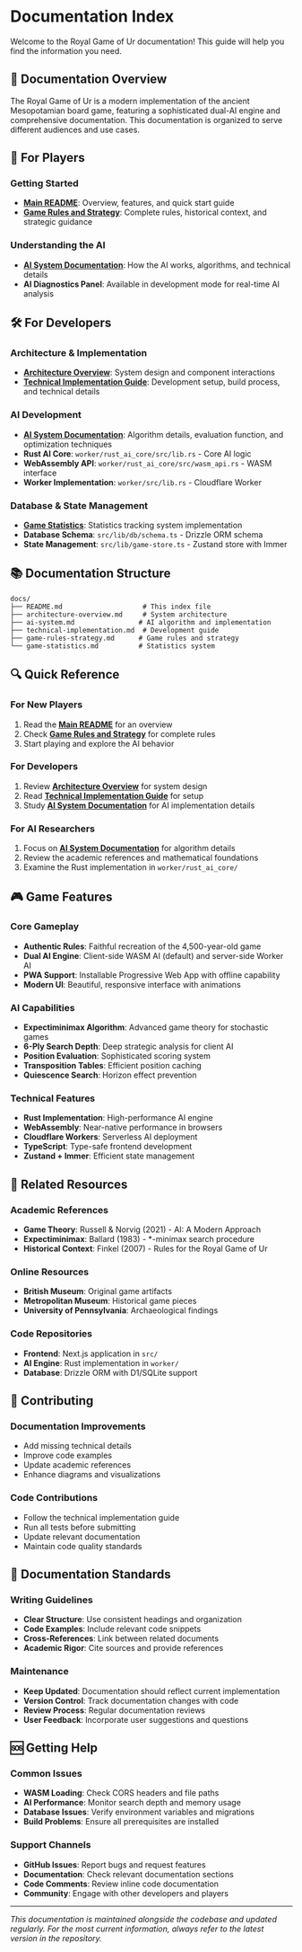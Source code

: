 # Documentation Index

Welcome to the Royal Game of Ur documentation! This guide will help you find the information you need.

## 📖 Documentation Overview

The Royal Game of Ur is a modern implementation of the ancient Mesopotamian board game, featuring a sophisticated dual-AI engine and comprehensive documentation. This documentation is organized to serve different audiences and use cases.

## 🎯 For Players

### Getting Started

- **[Main README](../README.md)**: Overview, features, and quick start guide
- **[Game Rules and Strategy](./game-rules-strategy.md)**: Complete rules, historical context, and strategic guidance

### Understanding the AI

- **[AI System Documentation](./ai-system.md)**: How the AI works, algorithms, and technical details
- **AI Diagnostics Panel**: Available in development mode for real-time AI analysis

## 🛠️ For Developers

### Architecture & Implementation

- **[Architecture Overview](./architecture-overview.md)**: System design and component interactions
- **[Technical Implementation Guide](./technical-implementation.md)**: Development setup, build process, and technical details

### AI Development

- **[AI System Documentation](./ai-system.md)**: Algorithm details, evaluation function, and optimization techniques
- **Rust AI Core**: `worker/rust_ai_core/src/lib.rs` - Core AI logic
- **WebAssembly API**: `worker/rust_ai_core/src/wasm_api.rs` - WASM interface
- **Worker Implementation**: `worker/src/lib.rs` - Cloudflare Worker

### Database & State Management

- **[Game Statistics](./game-statistics.md)**: Statistics tracking system implementation
- **Database Schema**: `src/lib/db/schema.ts` - Drizzle ORM schema
- **State Management**: `src/lib/game-store.ts` - Zustand store with Immer

## 📚 Documentation Structure

```
docs/
├── README.md                    # This index file
├── architecture-overview.md     # System architecture
├── ai-system.md                # AI algorithm and implementation
├── technical-implementation.md  # Development guide
├── game-rules-strategy.md      # Game rules and strategy
└── game-statistics.md          # Statistics system
```

## 🔍 Quick Reference

### For New Players

1. Read the **[Main README](../README.md)** for an overview
2. Check **[Game Rules and Strategy](./game-rules-strategy.md)** for complete rules
3. Start playing and explore the AI behavior

### For Developers

1. Review **[Architecture Overview](./architecture-overview.md)** for system design
2. Read **[Technical Implementation Guide](./technical-implementation.md)** for setup
3. Study **[AI System Documentation](./ai-system.md)** for AI implementation details

### For AI Researchers

1. Focus on **[AI System Documentation](./ai-system.md)** for algorithm details
2. Review the academic references and mathematical foundations
3. Examine the Rust implementation in `worker/rust_ai_core/`

## 🎮 Game Features

### Core Gameplay

- **Authentic Rules**: Faithful recreation of the 4,500-year-old game
- **Dual AI Engine**: Client-side WASM AI (default) and server-side Worker AI
- **PWA Support**: Installable Progressive Web App with offline capability
- **Modern UI**: Beautiful, responsive interface with animations

### AI Capabilities

- **Expectiminimax Algorithm**: Advanced game theory for stochastic games
- **6-Ply Search Depth**: Deep strategic analysis for client AI
- **Position Evaluation**: Sophisticated scoring system
- **Transposition Tables**: Efficient position caching
- **Quiescence Search**: Horizon effect prevention

### Technical Features

- **Rust Implementation**: High-performance AI engine
- **WebAssembly**: Near-native performance in browsers
- **Cloudflare Workers**: Serverless AI deployment
- **TypeScript**: Type-safe frontend development
- **Zustand + Immer**: Efficient state management

## 🔗 Related Resources

### Academic References

- **Game Theory**: Russell & Norvig (2021) - AI: A Modern Approach
- **Expectiminimax**: Ballard (1983) - \*-minimax search procedure
- **Historical Context**: Finkel (2007) - Rules for the Royal Game of Ur

### Online Resources

- **British Museum**: Original game artifacts
- **Metropolitan Museum**: Historical game pieces
- **University of Pennsylvania**: Archaeological findings

### Code Repositories

- **Frontend**: Next.js application in `src/`
- **AI Engine**: Rust implementation in `worker/`
- **Database**: Drizzle ORM with D1/SQLite support

## 🤝 Contributing

### Documentation Improvements

- Add missing technical details
- Improve code examples
- Update academic references
- Enhance diagrams and visualizations

### Code Contributions

- Follow the technical implementation guide
- Run all tests before submitting
- Update relevant documentation
- Maintain code quality standards

## 📝 Documentation Standards

### Writing Guidelines

- **Clear Structure**: Use consistent headings and organization
- **Code Examples**: Include relevant code snippets
- **Cross-References**: Link between related documents
- **Academic Rigor**: Cite sources and provide references

### Maintenance

- **Keep Updated**: Documentation should reflect current implementation
- **Version Control**: Track documentation changes with code
- **Review Process**: Regular documentation reviews
- **User Feedback**: Incorporate user suggestions and questions

## 🆘 Getting Help

### Common Issues

- **WASM Loading**: Check CORS headers and file paths
- **AI Performance**: Monitor search depth and memory usage
- **Database Issues**: Verify environment variables and migrations
- **Build Problems**: Ensure all prerequisites are installed

### Support Channels

- **GitHub Issues**: Report bugs and request features
- **Documentation**: Check relevant documentation sections
- **Code Comments**: Review inline code documentation
- **Community**: Engage with other developers and players

---

_This documentation is maintained alongside the codebase and updated regularly. For the most current information, always refer to the latest version in the repository._
